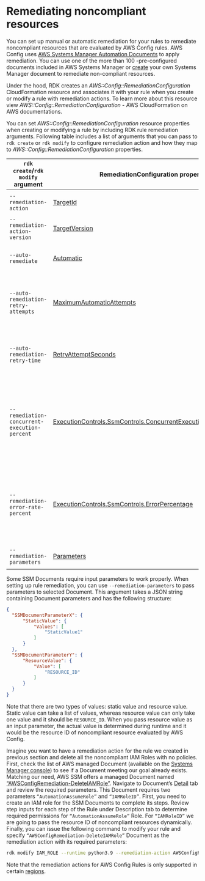 # Remediating noncompliant resources

You can set up manual or automatic remediation for your rules to remediate noncompliant resources that are evaluated by AWS Config rules. AWS Config uses [AWS Systems Manager Automation Documents](https://docs.aws.amazon.com/systems-manager/latest/userguide/systems-manager-automation.html) to apply remediation. You can use one of the more than 100 -pre-configured documents included in AWS Systems Manager or [create](https://docs.aws.amazon.com/systems-manager/latest/userguide/documents-creating-content.html#writing-ssm-doc-content) your own Systems Manager document to remediate non-compliant resources.

Under the hood, RDK creates an _AWS::Config::RemediationConfiguration_ CloudFormation resource and associates it with your rule when you create or modify a rule with remediation actions. To learn more about this resource view _AWS::Config::RemediationConfiguration_ - AWS CloudFormation on AWS documentations.

You can set _AWS::Config::RemediationConfiguration_ resource properties when creating or modifying a rule by including RDK rule remediation arguments. Following table includes a list of arguments that you can pass to `rdk create` or `rdk modify` to configure remediation action and how they map to _AWS::Config::RemediationConfiguration_ properties.

| `rdk create`/`rdk modify` argument | RemediationConfiguration property | Description |
| ---------------------------------- | --------------------------------- | ----------- |
| `--remediation-action` | [TargetId](https://docs.aws.amazon.com/AWSCloudFormation/latest/UserGuide/aws-resource-config-remediationconfiguration.html#cfn-config-remediationconfiguration-targetid) | SSM Document name |
| `--remediation-action-version` | [TargetVersion](https://docs.aws.amazon.com/AWSCloudFormation/latest/UserGuide/aws-resource-config-remediationconfiguration.html#cfn-config-remediationconfiguration-targetversion) | SSM Document version |
| `--auto-remediate` | [Automatic](https://docs.aws.amazon.com/AWSCloudFormation/latest/UserGuide/aws-resource-config-remediationconfiguration.html#cfn-config-remediationconfiguration-automatic) | The remediation is triggered automatically. |
| `--auto-remediation-retry-attempts` | [MaximumAutomaticAttempts](file:///Users/nimaft/Documents/Content/Blog/MaximumAutomaticAttempts) | The maximum number of failed attempts for auto-remediation. |
| `--auto-remediation-retry-time` | [RetryAttemptSeconds](https://docs.aws.amazon.com/AWSCloudFormation/latest/UserGuide/aws-resource-config-remediationconfiguration.html#cfn-config-remediationconfiguration-retryattemptseconds) | Maximum time in seconds that AWS Config runs auto-remediation. |
| `--remediation-concurrent-execution-percent` | [ExecutionControls.SsmControls.ConcurrentExecutionRatePercentage](https://docs.aws.amazon.com/AWSCloudFormation/latest/UserGuide/aws-properties-config-remediationconfiguration-ssmcontrols.html#cfn-config-remediationconfiguration-ssmcontrols-concurrentexecutionratepercentage) | The maximum percentage of remediation actions allowed to run in parallel on the non-compliant resources. |
| `--remediation-error-rate-percent` | [ExecutionControls.SsmControls.ErrorPercentage](https://docs.aws.amazon.com/AWSCloudFormation/latest/UserGuide/aws-properties-config-remediationconfiguration-ssmcontrols.html#cfn-config-remediationconfiguration-ssmcontrols-errorpercentage) | The percentage of errors that are allowed before SSM stops running automations on non-compliant resources. |
| `--remediation-parameters` | [Parameters](https://docs.aws.amazon.com/AWSCloudFormation/latest/UserGuide/aws-resource-config-remediationconfiguration.html#cfn-config-remediationconfiguration-parameters) | SSM Document parameters. |

Some SSM Documents require input parameters to work properly. When setting up rule remediation, you can use `--remediation-parameters` to pass parameters to selected Document. This argument takes a JSON string containing Document parameters and has the following structure:

```json
{
  "SSMDocumentParameterX": {
      "StaticValue": {
          "Values": [
              "StaticValue1"
          ]
      }
  },
  "SSMDocumentParameterY": {
      "ResourceValue": {
          "Value": [
              "RESOURCE_ID"
          ]
      }
  }
}
```

Note that there are two types of values: static value and resource value. Static value can take a list of values, whereas resource value can only take one value and it should be `RESOURCE_ID`. When you pass resource value as an input parameter, the actual value is determined during runtime and it would be the resource ID of noncompliant resource evaluated by AWS Config.

Imagine you want to have a remediation action for the rule we created in previous section and delete all the noncompliant IAM Roles with no policies. First, check the list of AWS managed Document (available on the [Systems Manager console](https://console.aws.amazon.com/systems-manager/documents)) to see if a Document meeting our goal already exists. Matching our need, AWS SSM offers a managed Document named [“AWSConfigRemediation-DeleteIAMRole”](https://console.aws.amazon.com/systems-manager/documents/AWSConfigRemediation-DeleteIAMRole). Navigate to Document’s [Detail](https://console.aws.amazon.com/systems-manager/documents/AWSConfigRemediation-DeleteIAMRole/details) tab and review the required parameters. This Document requires two parameters `“AutomationAssumeRole”` and `“IAMRoleID”`. First, you need to create an IAM role for the SSM Documents to complete its steps. Review step inputs for each step of the Rule under Description tab to determine required permissions for `“AutomationAssumeRole”` Role. For `“IAMRoleID”` we are going to pass the resource ID of noncompliant resources dynamically. Finally, you can issue the following command to modify your rule and specify `“AWSConfigRemediation-DeleteIAMRole”` Document as the remediation action with its required parameters:

```bash
rdk modify IAM_ROLE --runtime python3.9 --remediation-action AWSConfigRemediation-DeleteIAMRole --remediation-parameters '{"AutomationAssumeRole":{"StaticValue":{"Values":["arn:aws:iam::123456789012:role/managed/DocumentRole"]}},"IAMRoleID":{"ResourceValue":{"Value":"RESOURCE_ID"}}}'
```

Note that the remediation actions for AWS Config Rules is only supported in certain [regions](https://docs.aws.amazon.com/config/latest/developerguide/remediation.html#region-support-config-remediation).
